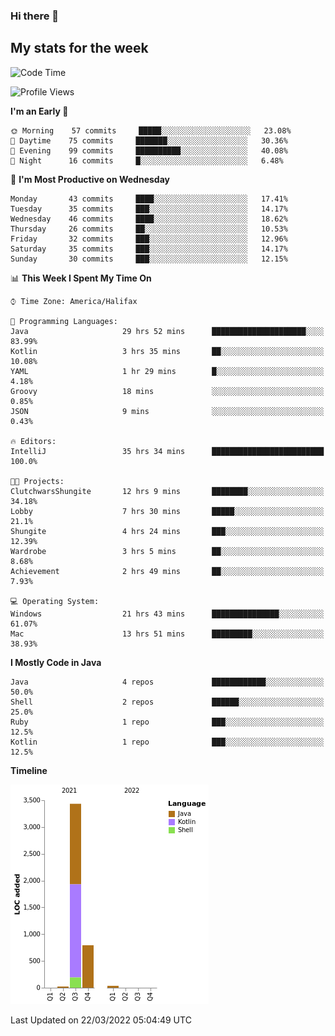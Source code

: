 ### Hi there 👋

## My stats for the week
<!--START_SECTION:waka-->
![Code Time](http://img.shields.io/badge/Code%20Time-110%20hrs%2025%20mins-blue)

![Profile Views](http://img.shields.io/badge/Profile%20Views-98-blue)

**I'm an Early 🐤** 

```text
🌞 Morning    57 commits     █████░░░░░░░░░░░░░░░░░░░░   23.08% 
🌆 Daytime    75 commits     ███████░░░░░░░░░░░░░░░░░░   30.36% 
🌃 Evening    99 commits     ██████████░░░░░░░░░░░░░░░   40.08% 
🌙 Night      16 commits     █░░░░░░░░░░░░░░░░░░░░░░░░   6.48%

```
📅 **I'm Most Productive on Wednesday** 

```text
Monday       43 commits     ████░░░░░░░░░░░░░░░░░░░░░   17.41% 
Tuesday      35 commits     ███░░░░░░░░░░░░░░░░░░░░░░   14.17% 
Wednesday    46 commits     ████░░░░░░░░░░░░░░░░░░░░░   18.62% 
Thursday     26 commits     ██░░░░░░░░░░░░░░░░░░░░░░░   10.53% 
Friday       32 commits     ███░░░░░░░░░░░░░░░░░░░░░░   12.96% 
Saturday     35 commits     ███░░░░░░░░░░░░░░░░░░░░░░   14.17% 
Sunday       30 commits     ███░░░░░░░░░░░░░░░░░░░░░░   12.15%

```


📊 **This Week I Spent My Time On** 

```text
⌚︎ Time Zone: America/Halifax

💬 Programming Languages: 
Java                     29 hrs 52 mins      █████████████████████░░░░   83.99% 
Kotlin                   3 hrs 35 mins       ██░░░░░░░░░░░░░░░░░░░░░░░   10.08% 
YAML                     1 hr 29 mins        █░░░░░░░░░░░░░░░░░░░░░░░░   4.18% 
Groovy                   18 mins             ░░░░░░░░░░░░░░░░░░░░░░░░░   0.85% 
JSON                     9 mins              ░░░░░░░░░░░░░░░░░░░░░░░░░   0.43%

🔥 Editors: 
IntelliJ                 35 hrs 34 mins      █████████████████████████   100.0%

🐱‍💻 Projects: 
ClutchwarsShungite       12 hrs 9 mins       ████████░░░░░░░░░░░░░░░░░   34.18% 
Lobby                    7 hrs 30 mins       █████░░░░░░░░░░░░░░░░░░░░   21.1% 
Shungite                 4 hrs 24 mins       ███░░░░░░░░░░░░░░░░░░░░░░   12.39% 
Wardrobe                 3 hrs 5 mins        ██░░░░░░░░░░░░░░░░░░░░░░░   8.68% 
Achievement              2 hrs 49 mins       ██░░░░░░░░░░░░░░░░░░░░░░░   7.93%

💻 Operating System: 
Windows                  21 hrs 43 mins      ███████████████░░░░░░░░░░   61.07% 
Mac                      13 hrs 51 mins      █████████░░░░░░░░░░░░░░░░   38.93%

```

**I Mostly Code in Java** 

```text
Java                     4 repos             ████████████░░░░░░░░░░░░░   50.0% 
Shell                    2 repos             ██████░░░░░░░░░░░░░░░░░░░   25.0% 
Ruby                     1 repo              ███░░░░░░░░░░░░░░░░░░░░░░   12.5% 
Kotlin                   1 repo              ███░░░░░░░░░░░░░░░░░░░░░░   12.5%

```


**Timeline**

![Chart not found](https://raw.githubusercontent.com/lyndseyy/lyndseyy/main/charts/bar_graph.png) 


 Last Updated on 22/03/2022 05:04:49 UTC
<!--END_SECTION:waka-->